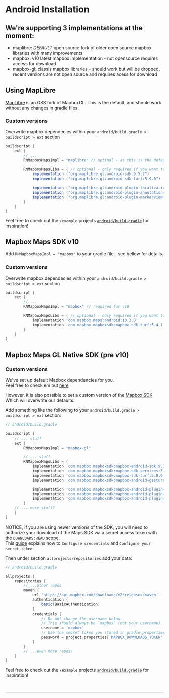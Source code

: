 # Android Installation

## We're supporting 3 implementations at the moment:

  - maplibre: *DEFAULT* open source fork of older open source mapbox libraries with many improvements
  - mapbox: v10 latest mapbox implementation - not opensource requires access for download
  - mapbox-gl: classis mapbox libraries - should work but will be dropped, recent versions are not open source and requires acess for download


## Using MapLibre

[MapLibre](https://github.com/maplibre/maplibre-gl-native) is an OSS fork of MapboxGL.
This is the default, and should work without any changes in gradle files.

### Custom versions

Overwrite mapbox dependecies within your `android/build.gradle > buildscript > ext` section

```groovy
buildscript {
    ext {
        // ...
        RNMapboxMapsImpl = "maplibre" // optinal - as this is the default

        RNMapboxMapsLibs = { // optional - only required if you want to customize it
            implementation ("org.maplibre.gl:android-sdk:9.5.2")
            implementation ("org.maplibre.gl:android-sdk-turf:5.9.0")

            implementation ("org.maplibre.gl:android-plugin-localization-v9:1.0.0")
            implementation ("org.maplibre.gl:android-plugin-annotation-v9:1.0.0")
            implementation ("org.maplibre.gl:android-plugin-markerview-v9:1.0.0")
        }
    }
}
```

Feel free to check out the `/example` projects [`android/build.gradle`](https://github.com/rnmapbox/maps/blob/master/example/android/build.gradle) for inspiration!

## Mapbox Maps SDK v10

Add `RNMapboxMapsImpl = "mapbox"` to your gradle file - see bellow for details.

### Custom versions

Overwrite mapbox dependecies within your `android/build.gradle > buildscript > ext` section


```groovy
buildscript {
    ext {
        // ...
        RNMapboxMapsImpl = "mapbox" // required for v10

        RNMapboxMapsLibs = { // optional - only required if you want to customize it
            implementation 'com.mapbox.maps:android:10.3.0'
            implementation 'com.mapbox.mapboxsdk:mapbox-sdk-turf:5.4.1'
        }
    }
}
```

## Mapbox Maps GL Native SDK (pre v10)


### Custom versions

We've set up default Mapbox dependencies for you.  
Feel free to check em out [here](https://github.com/rnmapbox/maps/blob/eca4858744cab134b06ae455bcdacc63233318a5/android/rctmgl/build.gradle#L55-L76)

However, it is also possible to set a custom version of the [Mapbox SDK](https://github.com/mapbox/mapbox-gl-native-android)  
Which will overwrite our defaults.

Add something like the following to your `android/build.gradle > buildscript > ext` section:

```groovy
// android/build.gradle

buildscript {
    // ... stuff
    ext {
        RNMapboxMapsImpl = "mapbox-gl"

        // ... stuff
        RNMapboxMapsLibs = {
            implementation 'com.mapbox.mapboxsdk:mapbox-android-sdk:9.7.1'
            implementation 'com.mapbox.mapboxsdk:mapbox-sdk-services:5.8.0'
            implementation 'com.mapbox.mapboxsdk:mapbox-sdk-turf:5.8.0'
            implementation 'com.mapbox.mapboxsdk:mapbox-android-gestures:0.7.0'

            implementation 'com.mapbox.mapboxsdk:mapbox-android-plugin-annotation-v9:0.8.0'
            implementation 'com.mapbox.mapboxsdk:mapbox-android-plugin-localization-v9:0.14.0'
            implementation 'com.mapbox.mapboxsdk:mapbox-android-plugin-markerview-v9:0.4.0'
        }
    // ... more stuff?
    }
}
```

NOTICE, If you are using newer versions of the SDK, you will need to authorize your download of the Maps SDK via a secret access token with the `DOWNLOADS:READ` scope.  
This [guide](https://docs.mapbox.com/android/maps/guides/install/#configure-credentials) explains how to `Configure credentials` and `Configure your secret token`.

Then under section `allprojects/repositories` add your data:

```groovy
// android/build.gradle

allprojects {
    repositories {
        // ...other repos
        maven {
            url 'https://api.mapbox.com/downloads/v2/releases/maven'
            authentication {
                basic(BasicAuthentication)
            }
            credentials {
                // Do not change the username below.
                // This should always be `mapbox` (not your username).
                username = 'mapbox'
                // Use the secret token you stored in gradle.properties as the password
                password = project.properties['MAPBOX_DOWNLOADS_TOKEN'] ?: ""
            }
        }
        // ...even more repos?
    }
}
```

Feel free to check out the `/example` projects [`android/build.gradle`](https://github.com/rnmapbox/maps/blob/main/example/android/build.gradle) for inspiration!

<br>

---

<br>



